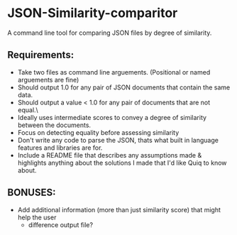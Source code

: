 # JSON-Similarity-comparitor
A command line tool for comparing JSON files by degree of similarity.

## Requirements:
* Take two files as command line arguements. (Positional or named arguements are fine)
* Should output 1.0 for any pair of JSON documents that contain the same data.
* Should output a value < 1.0 for any pair of documents that are not equal.\
* Ideally uses intermediate scores to convey a degree of similarity between the documents.
* Focus on detecting equality before assessing similarity
* Don't write any code to parse the JSON, thats what built in language features and libraries are for.
* Include a README file that describes any assumptions made & highlights anything about the solutions I made that I'd like Quiq to know about.

## BONUSES:
* Add additional information (more than just similarity score) that might help the user
  - difference output file?
